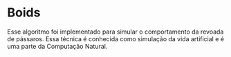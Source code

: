 Boids
=====

Esse algoritmo foi implementado para simular o comportamento da revoada de pássaros. Essa técnica é conhecida como simulação da vida artificial e é uma parte da Computação Natural.
